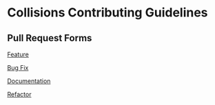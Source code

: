 # Collisions Contributing Guidelines

## Pull Request Forms

[Feature](https://github.com/TSampley/3D-collisions/compare/develop...topic/contributing-docs?quick_pull=1&template=feature.md)

[Bug Fix](https://github.com/TSampley/3D-collisions/compare/develop...topic/contributing-docs?quick_pull=1&template=fix.md)

[Documentation](https://github.com/TSampley/3D-collisions/compare/develop...topic/contributing-docs?quick_pull=1&template=docs.md)

[Refactor](https://github.com/TSampley/3D-collisions/compare/develop...topic/contributing-docs?quick_pull=1&template=refactor.md)
